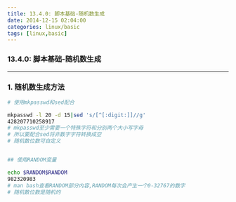 ```yaml
---
title: 13.4.0: 脚本基础-随机数生成
date: 2014-12-15 02:04:00
categories: linux/basic
tags: [linux,basic]
---
```

### 13.4.0: 脚本基础-随机数生成

---

### 1. 随机数生成方法
``` bash
# 使用mkpasswd和sed配合

mkpasswd -l 20 -d 15|sed 's/[^[:digit:]]//g'
428207710258917
# mkpasswd至少需要一个特殊字符和分别两个大小写字母
# 所以要配合sed将非数字字符转换成空
# 随机数位数可自定义


## 使用RANDOM变量

echo $RANDOM$RANDOM
982320983
# man bash查看RANDOM部分内容,RANDOM每次会产生一个0-32767的数字
# 随机数位数是随机的
```
